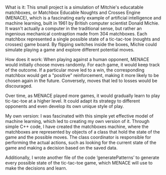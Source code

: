 What is it:
This small project is a simulation of Mitchie's educatable matchboxes, or Matchbox Educable Noughts and Crosses Engine (MENACE), which is a fascinating early example of artificial intelligence and machine learning, built in 1961 by British computer scientist Donald Michie. It wasn't actually a computer in the traditional sense, but rather an ingenious mechanical contraption made from 304 matchboxes. Each matchbox represented a single possible state of a tic-tac-toe (noughts and crosses) game board. By flipping switches inside the boxes, Michie could simulate playing a game and explore different potential moves.

How does it work:
When playing against a human opponent, MENACE would initially choose moves randomly. For each game, it would keep track of the outcome. If a particular move led to a win, the corresponding matchbox would get a "positive" reinforcement, making it more likely to be chosen again in the future. Conversely, moves that led to losses would be discouraged.

Over time, as MENACE played more games, it would gradually learn to play tic-tac-toe at a higher level. It could adapt its strategy to different opponents and even develop its own unique style of play.

My own version:
I was fascinated with this simple yet effective model of machine learning, which led to creating my own version of it. Through simple C++ code, I have created the matchboxes machine, where the matchboxes are represented by objects of a class that hold the state of the game and the possible moves. The class coordinator is responsible for performing the actual actions, such as looking for the current state of the game and making a decision based on the saved data.

Additionally, I wrote another file of the code ‘generatePatterns’ to generate every possible state of the tic-tac-toe game, which MENACE will use to make the decisions and learn.





